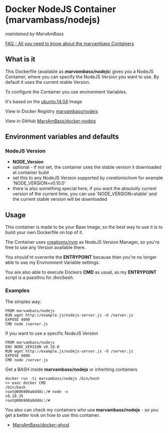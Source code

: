 # Docker NodeJS Container (marvambass/nodejs)
_maintained by MarvAmBass_

[FAQ - All you need to know about the marvambass Containers](https://marvin.im/docker-faq-all-you-need-to-know-about-the-marvambass-containers/)

## What is it

This Dockerfile (available as ___marvambass/nodejs___) gives you a NodeJS Container, where you can specify the NodeJS Version you want to use.
By default it uses the current stable Version.

To configure the Container you use environment Variables.

It's based on the [ubuntu:14.04](https://registry.hub.docker.com/_/ubuntu/) Image

View in Docker Registry [marvambass/nodejs](https://registry.hub.docker.com/u/marvambass/nodejs/)

View in GitHub [MarvAmBass/docker-nodejs](https://github.com/MarvAmBass/docker-nodejs)

## Environment variables and defaults

### NodeJS Version

* __NODE\_Version__
 * optional - if not set, the container uses the stable version it downloaded at container build
 * set this to any NodeJS Version supported by _creationix/nvm_ for example 'NODE_VERSION=v0.10.0'
 * there is also something special here, if you want the absolutly current version of the current time, you can use 'NODE_VERSION=stable' and the current stable version will be downloaded
 
## Usage

This container is made to be your Base Image, so the best way to use it is to build your own Dockerfile on top of it.

The Container uses [creationix/nvm](https://github.com/creationix/nvm) as NodeJS Version Manager, so you're free to use any Version available there.

You should'nt overwrite the __ENTRYPOINT__ because then you're no longer able to use my Environment Variable settings.

You are also able to execute Dockers __CMD__ as usual, as my __ENTRYPOINT__ script is a passthru for _/bin/bash_.

### Examples

The simples way:

    FROM marvambass/nodejs
    RUN wget http://example.js/nodejs-server.js -O /server.js
    EXPOSE 4000
    CMD node /server.js

If you want to use a specific NodeJS Version

    FROM marvambass/nodejs
    ENV NODE_VERSION v0.10.0
    RUN wget http://example.js/nodejs-server.js -O /server.js
    EXPOSE 4000
    CMD node /server.js

Get a BASH inside __marvambass/nodejs__ or inheriting containers

    docker run -ti marvambass/nodejs /bin/bash
    >> exec docker CMD
    /bin/bash
    root@006900a8d48c:/# node -v
    v0.10.35
    root@006900a8d48c:/# 

You also can check my containers who use __marvambass/nodejs__ - so you get a better look on how to use this container.

* [MarvAmBass/docker-ghost](https://github.com/MarvAmBass/docker-ghost)

